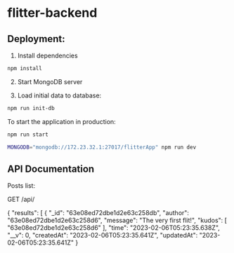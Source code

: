 # flitter-backend
Deployment:
-----------

1. Install dependencies
```sh
npm install
```

2. Start MongoDB server

3. Load initial data to database:
```sh
npm run init-db
```

To start the application in production:
```sh
npm run start
```

```sh
MONGODB="mongodb://172.23.32.1:27017/flitterApp" npm run dev
```
## API Documentation


Posts list:

GET /api/

{
  "results": [
    {
      "_id": "63e08ed72dbe1d2e63c258db",
      "author": "63e08ed72dbe1d2e63c258d6",
      "message": "The very first flit!",
      "kudos": [
        "63e08ed72dbe1d2e63c258d6"
      ],
      "time": "2023-02-06T05:23:35.638Z",
      "__v": 0,
      "createdAt": "2023-02-06T05:23:35.641Z",
      "updatedAt": "2023-02-06T05:23:35.641Z"
    }
